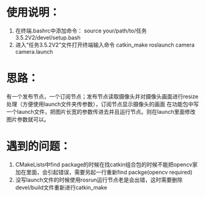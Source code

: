 # 使用说明：
1. 在终端.bashrc中添加命令：
source your/path/to/任务3.5.2V2/devel/setup.bash
2. 进入“任务3.5.2V2”文件打开终端输入命令
catkin_make
roslaunch camera camera.launch


# 思路：
有一个发布节点，一个订阅节点；发布节点读取摄像头并对摄像头画面进行resize处理（方便使用launch文件夹传参数），订阅节点显示摄像头的画面
在功能包中写一个launch文件，把图片长宽的参数传进去并且运行节点。则在launch里面修改图片参数就可以。
# 遇到的问题：
1. CMakeLists中find package的时候在找catkin组合包的时候不能把opencv家加在里面，会引起错误，需要另起一行重新find packge(opencv required)
2. 没写launch文件的时候使用rosrun运行节点老是会出错，这时需要删除devel/build文件重新进行catkin_make


